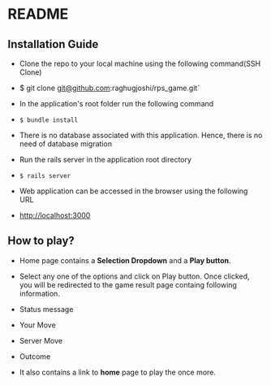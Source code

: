# README

## Installation Guide

- Clone the repo to your local machine using the following command(SSH Clone)
 - $ git clone git@github.com:raghugjoshi/rps_game.git`

- In the application's root folder run the following command
- `$ bundle install`

- There is no database associated with this application. Hence, there is no need of database migration

- Run the rails server in the application root directory
- `$ rails server`
- Web application can be accessed in the browser using the following URL
- [http://localhost:3000](http://localhost:3000/)

## How to play?
- Home page contains a **Selection Dropdown** and a **Play button**.
- Select any one of the options and click on Play button. Once clicked, you will be redirected to the game result page containg following information.

 - Status message
 - Your Move
 - Server Move
 - Outcome
- It also contains a link to **home** page to play the once more.
